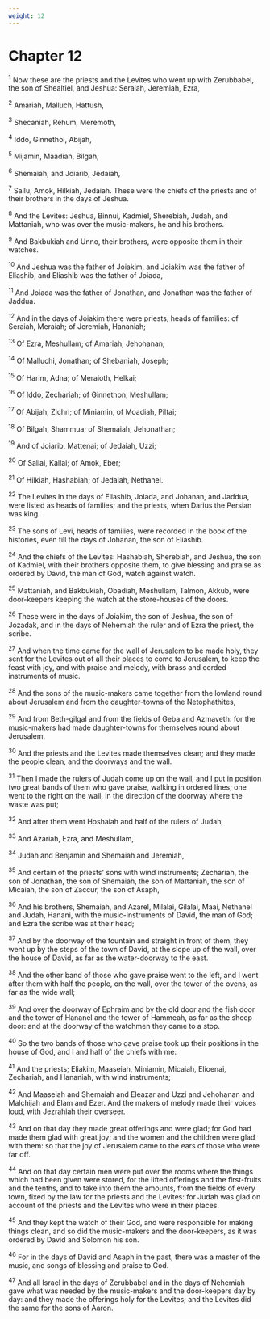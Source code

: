 ```yaml
---
weight: 12
---
```


# Chapter 12

<sup>1</sup> Now these are the priests and the Levites who went up with Zerubbabel, the son of Shealtiel, and Jeshua: Seraiah, Jeremiah, Ezra, 

<sup>2</sup> Amariah, Malluch, Hattush, 

<sup>3</sup> Shecaniah, Rehum, Meremoth, 

<sup>4</sup> Iddo, Ginnethoi, Abijah, 

<sup>5</sup> Mijamin, Maadiah, Bilgah, 

<sup>6</sup> Shemaiah, and Joiarib, Jedaiah, 

<sup>7</sup> Sallu, Amok, Hilkiah, Jedaiah. These were the chiefs of the priests and of their brothers in the days of Jeshua. 

<sup>8</sup> And the Levites: Jeshua, Binnui, Kadmiel, Sherebiah, Judah, and Mattaniah, who was over the music-makers, he and his brothers. 

<sup>9</sup> And Bakbukiah and Unno, their brothers, were opposite them in their watches. 

<sup>10</sup> And Jeshua was the father of Joiakim, and Joiakim was the father of Eliashib, and Eliashib was the father of Joiada, 

<sup>11</sup> And Joiada was the father of Jonathan, and Jonathan was the father of Jaddua. 

<sup>12</sup> And in the days of Joiakim there were priests, heads of families: of Seraiah, Meraiah; of Jeremiah, Hananiah; 

<sup>13</sup> Of Ezra, Meshullam; of Amariah, Jehohanan; 

<sup>14</sup> Of Malluchi, Jonathan; of Shebaniah, Joseph; 

<sup>15</sup> Of Harim, Adna; of Meraioth, Helkai; 

<sup>16</sup> Of Iddo, Zechariah; of Ginnethon, Meshullam; 

<sup>17</sup> Of Abijah, Zichri; of Miniamin, of Moadiah, Piltai; 

<sup>18</sup> Of Bilgah, Shammua; of Shemaiah, Jehonathan; 

<sup>19</sup> And of Joiarib, Mattenai; of Jedaiah, Uzzi; 

<sup>20</sup> Of Sallai, Kallai; of Amok, Eber; 

<sup>21</sup> Of Hilkiah, Hashabiah; of Jedaiah, Nethanel. 

<sup>22</sup> The Levites in the days of Eliashib, Joiada, and Johanan, and Jaddua, were listed as heads of families; and the priests, when Darius the Persian was king. 

<sup>23</sup> The sons of Levi, heads of families, were recorded in the book of the histories, even till the days of Johanan, the son of Eliashib. 

<sup>24</sup> And the chiefs of the Levites: Hashabiah, Sherebiah, and Jeshua, the son of Kadmiel, with their brothers opposite them, to give blessing and praise as ordered by David, the man of God, watch against watch. 

<sup>25</sup> Mattaniah, and Bakbukiah, Obadiah, Meshullam, Talmon, Akkub, were door-keepers keeping the watch at the store-houses of the doors. 

<sup>26</sup> These were in the days of Joiakim, the son of Jeshua, the son of Jozadak, and in the days of Nehemiah the ruler and of Ezra the priest, the scribe. 

<sup>27</sup> And when the time came for the wall of Jerusalem to be made holy, they sent for the Levites out of all their places to come to Jerusalem, to keep the feast with joy, and with praise and melody, with brass and corded instruments of music. 

<sup>28</sup> And the sons of the music-makers came together from the lowland round about Jerusalem and from the daughter-towns of the Netophathites, 

<sup>29</sup> And from Beth-gilgal and from the fields of Geba and Azmaveth: for the music-makers had made daughter-towns for themselves round about Jerusalem. 

<sup>30</sup> And the priests and the Levites made themselves clean; and they made the people clean, and the doorways and the wall. 

<sup>31</sup> Then I made the rulers of Judah come up on the wall, and I put in position two great bands of them who gave praise, walking in ordered lines; one went to the right on the wall, in the direction of the doorway where the waste was put; 

<sup>32</sup> And after them went Hoshaiah and half of the rulers of Judah, 

<sup>33</sup> And Azariah, Ezra, and Meshullam, 

<sup>34</sup> Judah and Benjamin and Shemaiah and Jeremiah, 

<sup>35</sup> And certain of the priests' sons with wind instruments; Zechariah, the son of Jonathan, the son of Shemaiah, the son of Mattaniah, the son of Micaiah, the son of Zaccur, the son of Asaph, 

<sup>36</sup> And his brothers, Shemaiah, and Azarel, Milalai, Gilalai, Maai, Nethanel and Judah, Hanani, with the music-instruments of David, the man of God; and Ezra the scribe was at their head; 

<sup>37</sup> And by the doorway of the fountain and straight in front of them, they went up by the steps of the town of David, at the slope up of the wall, over the house of David, as far as the water-doorway to the east. 

<sup>38</sup> And the other band of those who gave praise went to the left, and I went after them with half the people, on the wall, over the tower of the ovens, as far as the wide wall; 

<sup>39</sup> And over the doorway of Ephraim and by the old door and the fish door and the tower of Hananel and the tower of Hammeah, as far as the sheep door: and at the doorway of the watchmen they came to a stop. 

<sup>40</sup> So the two bands of those who gave praise took up their positions in the house of God, and I and half of the chiefs with me: 

<sup>41</sup> And the priests; Eliakim, Maaseiah, Miniamin, Micaiah, Elioenai, Zechariah, and Hananiah, with wind instruments; 

<sup>42</sup> And Maaseiah and Shemaiah and Eleazar and Uzzi and Jehohanan and Malchijah and Elam and Ezer. And the makers of melody made their voices loud, with Jezrahiah their overseer. 

<sup>43</sup> And on that day they made great offerings and were glad; for God had made them glad with great joy; and the women and the children were glad with them: so that the joy of Jerusalem came to the ears of those who were far off. 

<sup>44</sup> And on that day certain men were put over the rooms where the things which had been given were stored, for the lifted offerings and the first-fruits and the tenths, and to take into them the amounts, from the fields of every town, fixed by the law for the priests and the Levites: for Judah was glad on account of the priests and the Levites who were in their places. 

<sup>45</sup> And they kept the watch of their God, and were responsible for making things clean, and so did the music-makers and the door-keepers, as it was ordered by David and Solomon his son. 

<sup>46</sup> For in the days of David and Asaph in the past, there was a master of the music, and songs of blessing and praise to God. 

<sup>47</sup> And all Israel in the days of Zerubbabel and in the days of Nehemiah gave what was needed by the music-makers and the door-keepers day by day: and they made the offerings holy for the Levites; and the Levites did the same for the sons of Aaron. 


